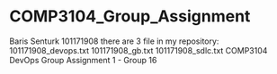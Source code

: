 # COMP3104_Group_Assignment
Baris Senturk 101171908
there are 3 file in my repository:
101171908_devops.txt
101171908_gb.txt
101171908_sdlc.txt
COMP3104 DevOps Group Assignment 1 - Group 16 
